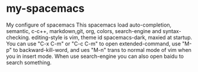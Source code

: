 # my-spacemacs
My configure of spacemacs
    This spacemacs load auto-completion, semantic, c-c++, markdown,git, org, colors, search-engine and syntax-checking.
    editing-style is vim, theme id spacemacs-dark, maxied at startup.
    You can use "C-x C-m" or "C-c C-m" to open extended-command, use "M-p" to backward-kill-word, and ues "M-n" trans to normal mode of vim when you in insert mode. When use search-engine you can also open baidu to search something.
